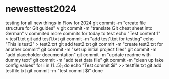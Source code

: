# newesttest2024
testing for all new things in Flow for 2024
git commit -m "create file structure for Git guides"
v
git commit -m "translate Git cheat sheet into German"
v
commited 
more commits for today to test 
echo "Test content 1" > test1.txt
git add test1.txt
git commit -m "add test1.txt for testing"
echo "This is test2" > test2.txt
git add test2.txt
git commit -m "create test2.txt for another commit"
git commit -m "set up initial project files"
git commit -m "add placeholder documentation"
git commit -m "update readme with dummy text"
git commit -m "add test data file"
git commit -m "clean up fake config values"
for i in {1..5}; do
  echo "Test commit $i" >> testfile.txt
  git add testfile.txt
  git commit -m "test commit $i"
done
